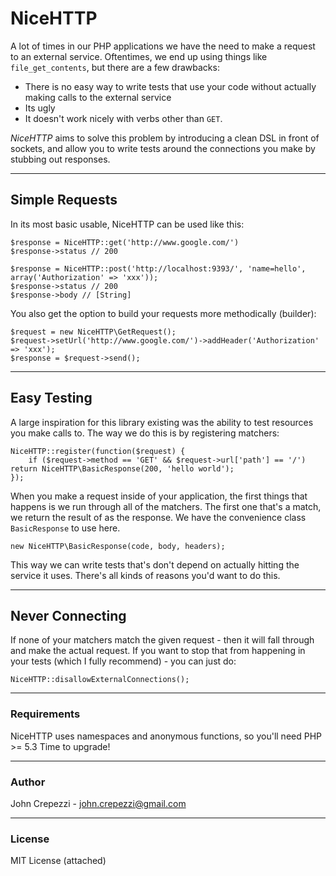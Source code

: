 # NiceHTTP

A lot of times in our PHP applications we have the need to make a request to an external service.
Oftentimes, we end up using things like `file_get_contents`, but there are a few drawbacks:

* There is no easy way to write tests that use your code without actually making calls to the external service
* Its ugly
* It doesn't work nicely with verbs other than `GET`.

_NiceHTTP_ aims to solve this problem by introducing a clean DSL in front of sockets, and allow you to write tests around the connections you make by stubbing out responses.

---

## Simple Requests

In its most basic usable, NiceHTTP can be used like this:

    $response = NiceHTTP::get('http://www.google.com/')
    $response->status // 200

    $response = NiceHTTP::post('http://localhost:9393/', 'name=hello', array('Authorization' => 'xxx'));
    $response->status // 200
    $response->body // [String]

You also get the option to build your requests more methodically (builder):

    $request = new NiceHTTP\GetRequest();
    $request->setUrl('http://www.google.com/')->addHeader('Authorization' => 'xxx');
    $response = $request->send();

---

## Easy Testing

A large inspiration for this library existing was the ability to test resources you make calls to.  The way we do this is by registering matchers:

    NiceHTTP::register(function($request) {
        if ($request->method == 'GET' && $request->url['path'] == '/') return NiceHTTP\BasicResponse(200, 'hello world');
    });

When you make a request inside of your application, the first things that happens is we run through all of the matchers.  The first one that's a match, we return the result of as the response.  We have the convenience class `BasicResponse` to use here.

    new NiceHTTP\BasicResponse(code, body, headers);

This way we can write tests that's don't depend on actually hitting the service it uses.  There's all kinds of reasons you'd want to do this.

---

## Never Connecting

If none of your matchers match the given request - then it will fall through and make the actual request.  If you want to stop that from happening in your tests (which I fully recommend) - you can just do:

    NiceHTTP::disallowExternalConnections();

---

### Requirements

NiceHTTP uses namespaces and anonymous functions, so you'll need PHP >= 5.3
Time to upgrade!

---

### Author

John Crepezzi - [john.crepezzi@gmail.com](mailto:john.crepezzi@gmail.com)

---

### License

MIT License (attached)
